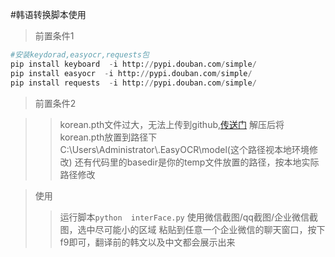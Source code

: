 #韩语转换脚本使用

>前置条件1
>>
```python
#安装keydorad,easyocr,requests包
pip install keyboard  -i http://pypi.douban.com/simple/
pip install easyocr  -i http://pypi.douban.com/simple/
pip install requests  -i http://pypi.douban.com/simple/
```
>前置条件2

>>korean.pth文件过大，无法上传到github,[传送门](https://github.com/JaidedAI/EasyOCR/releases/download/v1.3/korean_g2.zip)
>>解压后将korean.pth放置到路径下 C:\Users\Administrator\\.EasyOCR\model(这个路径视本地环境修改)
>>还有代码里的basedir是你的temp文件放置的路径，按本地实际路径修改

>使用
>>运行脚本`python  interFace.py`
>>使用微信截图/qq截图/企业微信截图，选中尽可能小的区域
>>粘贴到任意一个企业微信的聊天窗口，按下f9即可，翻译前的韩文以及中文都会展示出来